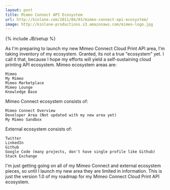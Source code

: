 ```yaml
---
layout: post
title: Mimeo Connect API Ecosystem
url: http://kinlane.com/2011/04/03/mimeo-connect-api-ecosystem/
image: http://kinlane-productions.s3.amazonaws.com/mimeo-logo.jpg
---
```

{% include JB/setup %}
As I'm preparing to launch my new Mimeo Connect Cloud Print API area, I'm taking inventory of my ecosystem.
Granted, its not a true "ecosystem" yet. I call it that, because I hope my efforts will yield a self-sustaining cloud printing API ecosystem.
Mimeo ecosystem areas are:

	Mimeo
	My Mimeo
	Mimeo Marketplace
	Mimeo Lounge 
	Knowledge Base

Mimeo Connect ecosystem consists of:

	Mimeo Connect Overview
	Developer Area (Not updated with my new area yet)
	My Mimeo Sandbox

External ecosystem consists of:

	Twitter
	LinkedIn
	Github
	Google Code (many projects, don't have single profile like Github)
	Stack Exchange

I'm just getting going on all of my Mimeo Connect and external ecosystem pieces, so until I launch my new area they are limited in information.
This is just the version 1.0 of my roadmap for my Mimeo Connect Cloud Print API ecosystem.